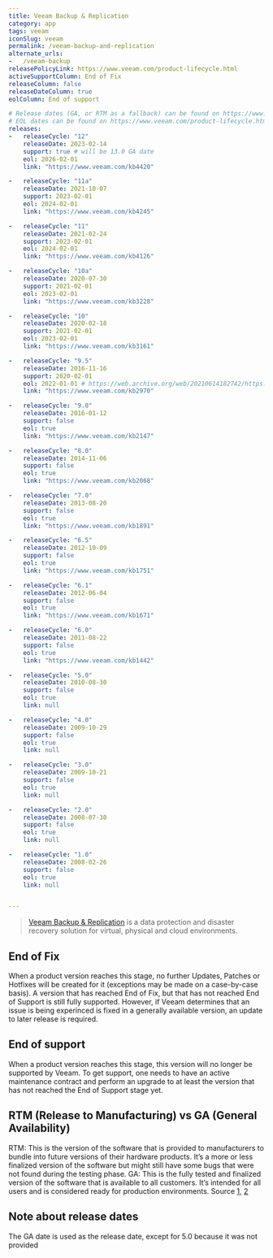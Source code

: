 ```yaml
---
title: Veeam Backup & Replication
category: app
tags: veeam
iconSlug: veeam
permalink: /veeam-backup-and-replication
alternate_urls:
-   /veeam-backup
releasePolicyLink: https://www.veeam.com/product-lifecycle.html
activeSupportColumn: End of Fix
releaseColumn: false
releaseDateColumn: true
eolColumn: End of support

# Release dates (GA, or RTM as a fallback) can be found on https://www.veeam.com/kb2680.
# EOL dates can be found on https://www.veeam.com/product-lifecycle.html.
releases:
-   releaseCycle: "12"
    releaseDate: 2023-02-14
    support: true # will be 13.0 GA date
    eol: 2026-02-01
    link: "https://www.veeam.com/kb4420"

-   releaseCycle: "11a"
    releaseDate: 2021-10-07
    support: 2023-02-01
    eol: 2024-02-01
    link: "https://www.veeam.com/kb4245"

-   releaseCycle: "11"
    releaseDate: 2021-02-24
    support: 2023-02-01
    eol: 2024-02-01
    link: "https://www.veeam.com/kb4126"

-   releaseCycle: "10a"
    releaseDate: 2020-07-30
    support: 2021-02-01
    eol: 2023-02-01
    link: "https://www.veeam.com/kb3228"

-   releaseCycle: "10"
    releaseDate: 2020-02-18
    support: 2021-02-01
    eol: 2023-02-01
    link: "https://www.veeam.com/kb3161"

-   releaseCycle: "9.5"
    releaseDate: 2016-11-16
    support: 2020-02-01
    eol: 2022-01-01 # https://web.archive.org/web/20210614182742/https://www.veeam.com/product-lifecycle.html
    link: "https://www.veeam.com/kb2970"

-   releaseCycle: "9.0"
    releaseDate: 2016-01-12
    support: false
    eol: true
    link: "https://www.veeam.com/kb2147"

-   releaseCycle: "8.0"
    releaseDate: 2014-11-06
    support: false
    eol: true
    link: "https://www.veeam.com/kb2068"

-   releaseCycle: "7.0"
    releaseDate: 2013-08-20
    support: false
    eol: true
    link: "https://www.veeam.com/kb1891"

-   releaseCycle: "6.5"
    releaseDate: 2012-10-09
    support: false
    eol: true
    link: "https://www.veeam.com/kb1751"

-   releaseCycle: "6.1"
    releaseDate: 2012-06-04
    support: false
    eol: true
    link: "https://www.veeam.com/kb1671"

-   releaseCycle: "6.0"
    releaseDate: 2011-08-22
    support: false
    eol: true
    link: "https://www.veeam.com/kb1442"

-   releaseCycle: "5.0"
    releaseDate: 2010-08-30
    support: false
    eol: true
    link: null

-   releaseCycle: "4.0"
    releaseDate: 2009-10-29
    support: false
    eol: true
    link: null

-   releaseCycle: "3.0"
    releaseDate: 2009-10-21
    support: false
    eol: true
    link: null

-   releaseCycle: "2.0"
    releaseDate: 2008-07-30
    support: false
    eol: true
    link: null

-   releaseCycle: "1.0"
    releaseDate: 2008-02-26
    support: false
    eol: true
    link: null


---
```


> [Veeam Backup & Replication](https://helpcenter.veeam.com/docs/backup/qsg_vsphere/about_vbr.html?ver=120) is a data protection and disaster recovery solution for virtual, physical and cloud environments.

## End of Fix

When a product version reaches this stage, no further Updates, Patches or Hotfixes will be created for it (exceptions may be made on a case-by-case basis). A version that has reached End of Fix, but that has not reached End of Support is still fully supported. However, if Veeam determines that an issue is being experinced is fixed in a generally available version, an update to later release is required.

## End of support

When a product version reaches this stage, this version will no longer be supported by Veeam. To get support, one needs to have an active maintenance contract and perform an upgrade to at least the version that has not reached the End of Support stage yet.

## RTM (Release to Manufacturing) vs GA (General Availability)

RTM: This is the version of the software that is provided to manufacturers to bundle into future versions of their hardware products. It’s a more or less finalized version of the software but might still have some bugs that were not found during the testing phase.
GA: This is the fully tested and finalized version of the software that is available to all customers. It’s intended for all users and is considered ready for production environments.
Source [1](https://forums.veeam.com/post476799.html#p476799), [2](https://forums.veeam.com/veeam-backup-replication-f2/rtm-to-ga-update-t64886.html)

## Note about release dates

The GA date is used as the release date, except for 5.0 because it was not provided

